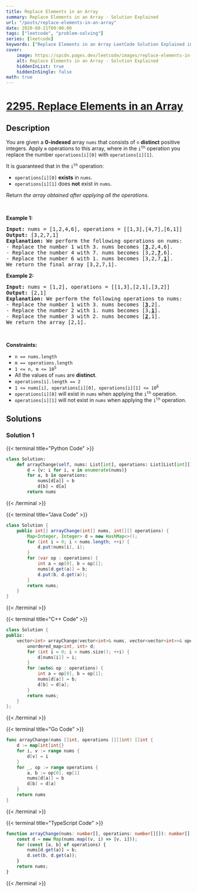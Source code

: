 ```yaml
---
title: Replace Elements in an Array
summary: Replace Elements in an Array - Solution Explained
url: "/posts/replace-elements-in-an-array"
date: 2020-08-21T09:00:00
tags: ["leetcode", "problem-solving"]
series: [leetcode]
keywords: ["Replace Elements in an Array LeetCode Solution Explained in all languages", "2295", "leetcode question 2295", "Replace Elements in an Array", "LeetCode", "leetcode solution in Python3 C++ Java Go PHP Ruby Swift TypeScript Rust C# JavaScript C", "GeeksforGeeks", "InterviewBit", "Coding Ninjas", "HackerRank", "HackerEarth", "CodeChef", "TopCoder", "AlgoExpert", "freeCodeCamp", "Codeforces", "GitHub", "AtCoder", "Samir Paul"]
cover:
    image: https://spcdn.pages.dev/leetcode/images/replace-elements-in-an-array.webp
    alt: Replace Elements in an Array - Solution Explained
    hiddenInList: true
    hiddenInSingle: false
math: true
---
```



# [2295. Replace Elements in an Array](https://leetcode.com/problems/replace-elements-in-an-array)


## Description

<p>You are given a <strong>0-indexed</strong> array <code>nums</code> that consists of <code>n</code> <strong>distinct</strong> positive integers. Apply <code>m</code> operations to this array, where in the <code>i<sup>th</sup></code> operation you replace the number <code>operations[i][0]</code> with <code>operations[i][1]</code>.</p>

<p>It is guaranteed that in the <code>i<sup>th</sup></code> operation:</p>

<ul>
	<li><code>operations[i][0]</code> <strong>exists</strong> in <code>nums</code>.</li>
	<li><code>operations[i][1]</code> does <strong>not</strong> exist in <code>nums</code>.</li>
</ul>

<p>Return <em>the array obtained after applying all the operations</em>.</p>

<p>&nbsp;</p>
<p><strong class="example">Example 1:</strong></p>

<pre>
<strong>Input:</strong> nums = [1,2,4,6], operations = [[1,3],[4,7],[6,1]]
<strong>Output:</strong> [3,2,7,1]
<strong>Explanation:</strong> We perform the following operations on nums:
- Replace the number 1 with 3. nums becomes [<u><strong>3</strong></u>,2,4,6].
- Replace the number 4 with 7. nums becomes [3,2,<u><strong>7</strong></u>,6].
- Replace the number 6 with 1. nums becomes [3,2,7,<u><strong>1</strong></u>].
We return the final array [3,2,7,1].
</pre>

<p><strong class="example">Example 2:</strong></p>

<pre>
<strong>Input:</strong> nums = [1,2], operations = [[1,3],[2,1],[3,2]]
<strong>Output:</strong> [2,1]
<strong>Explanation:</strong> We perform the following operations to nums:
- Replace the number 1 with 3. nums becomes [<u><strong>3</strong></u>,2].
- Replace the number 2 with 1. nums becomes [3,<u><strong>1</strong></u>].
- Replace the number 3 with 2. nums becomes [<u><strong>2</strong></u>,1].
We return the array [2,1].
</pre>

<p>&nbsp;</p>
<p><strong>Constraints:</strong></p>

<ul>
	<li><code>n == nums.length</code></li>
	<li><code>m == operations.length</code></li>
	<li><code>1 &lt;= n, m &lt;= 10<sup>5</sup></code></li>
	<li>All the values of <code>nums</code> are <strong>distinct</strong>.</li>
	<li><code>operations[i].length == 2</code></li>
	<li><code>1 &lt;= nums[i], operations[i][0], operations[i][1] &lt;= 10<sup>6</sup></code></li>
	<li><code>operations[i][0]</code> will exist in <code>nums</code> when applying the <code>i<sup>th</sup></code> operation.</li>
	<li><code>operations[i][1]</code> will not exist in <code>nums</code> when applying the <code>i<sup>th</sup></code> operation.</li>
</ul>

## Solutions

### Solution 1

<!-- tabs:start -->

{{< terminal title="Python Code" >}}
```python
class Solution:
    def arrayChange(self, nums: List[int], operations: List[List[int]]) -> List[int]:
        d = {v: i for i, v in enumerate(nums)}
        for a, b in operations:
            nums[d[a]] = b
            d[b] = d[a]
        return nums
```
{{< /terminal >}}

{{< terminal title="Java Code" >}}
```java
class Solution {
    public int[] arrayChange(int[] nums, int[][] operations) {
        Map<Integer, Integer> d = new HashMap<>();
        for (int i = 0; i < nums.length; ++i) {
            d.put(nums[i], i);
        }
        for (var op : operations) {
            int a = op[0], b = op[1];
            nums[d.get(a)] = b;
            d.put(b, d.get(a));
        }
        return nums;
    }
}
```
{{< /terminal >}}

{{< terminal title="C++ Code" >}}
```cpp
class Solution {
public:
    vector<int> arrayChange(vector<int>& nums, vector<vector<int>>& operations) {
        unordered_map<int, int> d;
        for (int i = 0; i < nums.size(); ++i) {
            d[nums[i]] = i;
        }
        for (auto& op : operations) {
            int a = op[0], b = op[1];
            nums[d[a]] = b;
            d[b] = d[a];
        }
        return nums;
    }
};
```
{{< /terminal >}}

{{< terminal title="Go Code" >}}
```go
func arrayChange(nums []int, operations [][]int) []int {
	d := map[int]int{}
	for i, v := range nums {
		d[v] = i
	}
	for _, op := range operations {
		a, b := op[0], op[1]
		nums[d[a]] = b
		d[b] = d[a]
	}
	return nums
}
```
{{< /terminal >}}

{{< terminal title="TypeScript Code" >}}
```ts
function arrayChange(nums: number[], operations: number[][]): number[] {
    const d = new Map(nums.map((v, i) => [v, i]));
    for (const [a, b] of operations) {
        nums[d.get(a)] = b;
        d.set(b, d.get(a));
    }
    return nums;
}
```
{{< /terminal >}}

<!-- tabs:end -->

<!-- end -->
